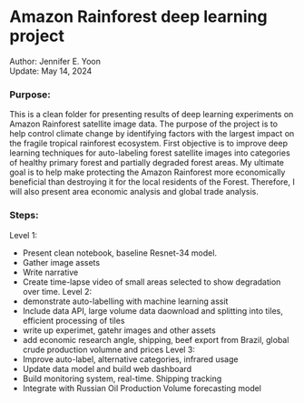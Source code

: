 # Amazon Rainforest deep learning project  

Author: Jennifer E. Yoon  
Update: May 14, 2024  

### Purpose:  
This is a clean folder for presenting results of deep learning experiments on Amazon Rainforest satellite image data.  The purpose of the project is to help control climate change by identifying factors with the largest impact on the fragile tropical rainforest ecosystem.  First objective is to improve deep learning techniques for auto-labeling forest satellite images into categories of healthy primary forest and partially degraded forest areas.  My ultimate goal is to help make protecting the Amazon Rainforest more economically beneficial than destroying it for the local residents of the Forest.  Therefore, I will also present area economic analysis and global trade analysis.  

### Steps:  
Level 1:  
 * Present clean notebook, baseline Resnet-34 model.
 * Gather image assets
 * Write narrative
 * Create time-lapse video of small areas selected to show degradation over time.
Level 2:
 * demonstrate auto-labelling with machine learning assit
 * Include data API, large volume data daownload and splitting into tiles, efficient processing of tiles  
 * write up experimet, gatehr images and other assets
 * add economic research angle, shipping, beef export from Brazil, global crude production volumne and prices
Level 3:
 * Improve auto-label, alternative categories, infrared usage
 * Update data model and build web dashboard
 * Build monitoring system, real-time. Shipping tracking
 * Integrate with Russian Oil Production Volume forecasting model    

